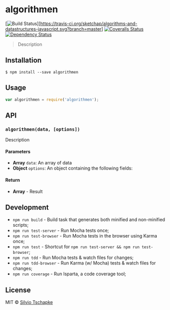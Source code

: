 # algorithmen
[![Build Status][travis-image]][https://travis-ci.org/sketchap/algorithms-and-datastructures-javascript.svg?branch=master]
[![Coveralls Status][coveralls-image]][coveralls-url]
[![Dependency Status][depstat-image]][depstat-url]

> Description

## Installation

```
$ npm install --save algorithmen
```

## Usage
```js
var algorithmen = require('algorithmen');
```

## API

### `algorithmen(data, [options])`
Description

#### Parameters
- **Array** `data`: An array of data
- **Object** `options`: An object containing the following fields:

#### Return
- **Array** - Result

## Development
- `npm run build` - Build task that generates both minified and non-minified scripts;
- `npm run test-server` - Run Mocha tests once;
- `npm run test-browser` - Run Mocha tests in the browser using Karma once;
- `npm run test` - Shortcut for `npm run test-server && npm run test-browser`;
- `npm run tdd` - Run Mocha tests & watch files for changes;
- `npm run tdd-browser` - Run Karma (w/ Mocha) tests & watch files for changes;
- `npm run coverage` - Run Isparta, a code coverage tool;

## License
MIT © [Silvio Tschapke](http://github.com/sketchap)

[travis-url]: https://travis-ci.org/sketchap/algorithmen
[travis-image]: https://img.shields.io/travis/sketchap/algorithmen.svg?style=flat-square

[coveralls-url]: https://coveralls.io/r/sketchap/algorithmen
[coveralls-image]: https://img.shields.io/coveralls/sketchap/algorithmen.svg?style=flat-square

[depstat-url]: https://david-dm.org/sketchap/algorithmen
[depstat-image]: https://david-dm.org/sketchap/algorithmen.svg?style=flat-square
